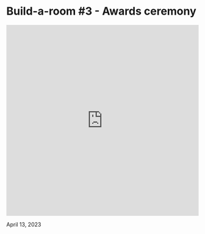 #  Build-a-room #3 - Awards ceremony

<iframe width="100%" height="500" src="https://www.youtube.com/embed/wlTzZNMP5-o" title="Escape Simulator - Build-a-room #3 - Awards ceremony" frameborder="0" allow="accelerometer; autoplay; clipboard-write; encrypted-media; gyroscope; picture-in-picture; web-share" allowfullscreen></iframe>

April 13, 2023